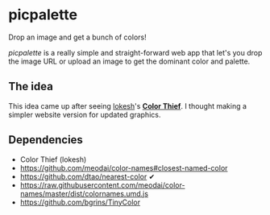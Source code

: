 # picpalette

Drop an image and get a bunch of colors!

*picpalette* is a really simple and straight-forward web app that let's you drop the image URL or upload an image to get the dominant color and palette.

## The idea

This idea came up after seeing [lokesh](/lokesh)'s [**Color Thief**](/lokesh/color-thief). I thought making a simpler website version for updated graphics.

## Dependencies

- Color Thief (lokesh)
- https://github.com/meodai/color-names#closest-named-color
- https://github.com/dtao/nearest-color ✔
- https://raw.githubusercontent.com/meodai/color-names/master/dist/colornames.umd.js
- https://github.com/bgrins/TinyColor